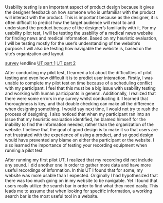 Usability testing is an important aspect of product design because it gives the designer feedback on how someone who is unfamiliar with the product will interact with the product. This is important because as the designer, it is often difficult to predict how the target audience will react to and understand the product because of the designer’s familiarity with it. For my usability pilot test, I will be testing the usability of a medical news website for finding news and medical information. Based on my heuristic evaluation, I will be testing mostly for the user’s understanding of the website’s purpose. I will also be testing how navigable the website is, based on the site’s organization and layout. 

[survey](https://docs.google.com/forms/d/e/1FAIpQLSfBUaptCObgm8Xz5vX7Vwyfs8M9yEDDDTI4sHIR6YARMBIpLQ/viewform?usp=sf_link) \endline
[UT part 1](https://drive.google.com/file/d/1P1hWSoDrRc5A6Ms7L8ELi49rGpBuGOoU/view?usp=sharing)
[UT part 2](https://drive.google.com/file/d/1z9ZfH5NPcmVA1SXky3v574nmlK6Q3_L1/view?usp=sharing)


After conducting my pilot test, I learned a lot about the difficulties of pilot testing and even how difficult it is to predict user interaction. Firstly, I was unable to complete my pilot test on time because of a scheduling conflict with my participant. I feel that this must be a big issue with usability testing and working with human participants in general. Additionally, I realized that there were some errors in my survey whilst conducting it. I learned that thoroughness is key, and that double checking can make all the difference when designing something. I would say next time, I would not try to rush the process of designing. I also noticed that when my participant ran into an issue that my heuristic evaluation identified, he blamed himself for the inability to find the information needed, rather than the organization of the website. I believe that the goal of good design is to make it so that users are not frustrated with the experience of using a product, and so good design would have prevented any blame on either the participant or the website. I also learned the importance of testing your recording equipment when running a pilot test

After running my first pilot UT, I realized that my recording did not include any sound. I did another one in order to gather more data and have more useful recordings of information. In this UT I found that for some, my website was more usable than I expected. Originally I had hypothesized that there was too much going on in my website to be navigable. Yet I found that users really utilize the search bar in order to find what they need easily. This leads me to assume that when looking for specific information, a working search bar is the most useful tool in a website. 
